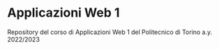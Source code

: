 # Applicazioni Web 1
Repository del corso di Applicazioni Web 1 del Politecnico di Torino a.y. 2022/2023

